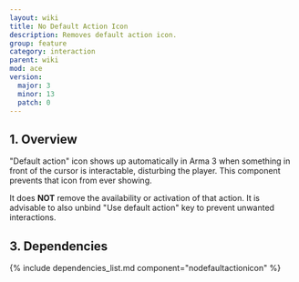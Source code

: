 ```yaml
---
layout: wiki
title: No Default Action Icon
description: Removes default action icon.
group: feature
category: interaction
parent: wiki
mod: ace
version:
  major: 3
  minor: 13
  patch: 0
---
```


## 1. Overview

"Default action" icon shows up automatically in Arma 3 when something in front of the cursor is interactable, disturbing the player. This component prevents that icon from ever showing.

It does **NOT** remove the availability or activation of that action. It is advisable to also unbind "Use default action" key to prevent unwanted interactions.

## 3. Dependencies

{% include dependencies_list.md component="nodefaultactionicon" %}
